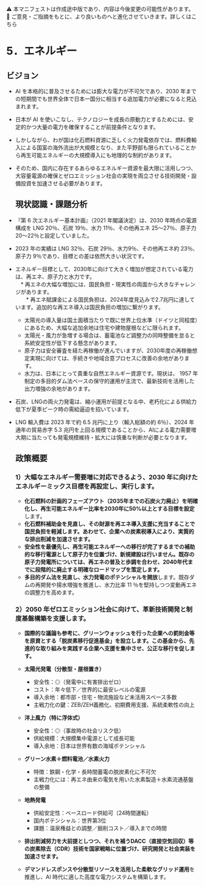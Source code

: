 
⚠️ 本マニフェストは作成途中版であり、内容は今後変更の可能性があります。  
💬 ご意見・ご指摘をもとに、より良いものへと進化させていきます。詳しくはこちら

# 5．エネルギー

## ビジョン

* AI を本格的に普及させるためには膨大な電力が不可欠であり、2030 年までの短期間でも世界全体で日本一国分に相当する追加電力が必要になると見込まれます。  
* 日本が AI を使いこなし、テクノロジーを成長の原動力とするためには、安定的かつ大量の電力を確保することが前提条件となります。  
* しかしながら、わが国は化石燃料資源に乏しく火力発電依存では、燃料費輸入による国富の海外流出が大規模となり、また平野部も限られていることから再生可能エネルギーの大規模導入にも地理的な制約があります。  
* そのため、国内に存在するあらゆるエネルギー資源を最大限に活用しつつ、大容量電源の確保とゼロエミッション社会の実現を両立させる技術開発・設備投資を加速させる必要があります。

  ## 現状認識・課題分析

* 『第 6 次エネルギー基本計画』（2021 年閣議決定）は、2030 年時点の電源構成を LNG 20％、石炭 19％、水力 11％、その他再エネ 25〜27％、原子力 20〜22％と設定していました。  
* 2023 年の実績は LNG 32％、石炭 29％、水力9％、その他再エネ約 23％、原子力 9％であり、目標との差は依然大きい状況です。  
* エネルギー目標として、2030年に向けて大きく増加が想定されている電力は、再エネ、原子力と水力です。  
　* 再エネの大幅な増加には、国民負担・現実性の両面から大きなチャレンジがあります。  
  　　* 再エネ賦課金による国民負担は、2024年度見込みで2.7兆円に達しています。追加的な再エネ導入は国民負担の増加に繋がります。  
    * 太陽光の導入量は国土面積当たりで既に世界上位水準（ドイツと同程度）にあるため、大幅な追加余地は住宅や建物屋根などに限られます。  
    * 太陽光・風力が急増する場合は、蓄電池など調整力の同時整備を怠ると系統安定性が低下する懸念があります。  
  * 原子力は安全審査を経た再稼働が進んでいますが、2030年度の再稼働想定実現に向けては、手続きや地域合意プロセスに改善の余地があります。  
  * 水力は、日本にとって貴重な自然エネルギー資源です。現状は、 1957 年制定の多目的ダム法ベースの保守的運用が主流で、最新技術を活用した出力増強の余地があります。  
* 石炭、LNGの両火力発電は、縮小運用が前提となる中、老朽化による供給力低下が夏季ピーク時の需給逼迫を招いています。  
* LNG 輸入費は 2023 年で約 6.5 兆円に上り（輸入総額の約 6％）、2024 年通年の貿易赤字 5.3 兆円を上回る規模であることから、AIによる電力需要増大期に当たっても発電規模維持・拡大には慎重な判断が必要となります。

  ## 政策概要

  ### 1）大幅なエネルギー需要増に対応できるよう、2030 年に向けたエネルギーミックス目標を再設定し、実行します。 
  * **化石燃料の計画的フェーズアウト（2035年までの石炭火力廃止）を明確化し、再生可能エネルギー比率を2030年に50%以上とする目標を設定**します。  
  * **化石燃料補助金を見直し、その財源を再エネ導入支援に充当することで国民負担を軽減します。あわせて、企業への炭素税導入により、実質的な排出削減を加速させます。**
  * **安全性を最優先し、再生可能エネルギーへの移行が完了するまでの補助的な移行電源として原子力を位置づけ、新規建設は行いません。既存の原子力発電所については、再エネの普及と歩調を合わせ、2040年代までに段階的に廃止する明確なロードマップを策定します。**
  * **多目的ダム法を見直し、水力発電のポテンシャルを開放**します。既存ダムの再開発や揚水増強を推進し、水力比率 11 ％を堅持しつつ変動再エネの調整力を高めます。  
  ### 2）2050 年ゼロエミッション社会に向けて、革新技術開発と制度基盤構築を支援します。  
  * **国際的な議論も参考に、グリーンウォッシュを行った企業への罰則金等を原資とする「脱炭素移行促進基金」を設立します。この基金から、先進的な取り組みを実践する企業へ支援を集中させ、公正な移行を促します。**
  * **太陽光発電（分散型・屋根置き）**
    * 安全性：◎（発電中に有害排出ゼロ）
    * コスト：年々低下／世界的に最安レベルの電源
    * 導入余地：都市部・住宅・物流施設など未活用スペース多数
    * 主戦力化の鍵：ZEB/ZEH義務化、初期費用支援、系統柔軟性の向上

  * **洋上風力（特に浮体式）**
    * 安全性：◎（事故時の社会リスク低）
    * 供給規模：大規模集中電源として成長可能
    * 導入余地：日本は世界有数の海域ポテンシャル

  * **グリーン水素＋燃料電池／水素火力**
    * 特徴：鉄鋼・化学・長時間蓄電の脱炭素化に不可欠
    * 主戦力化には：再エネ由来の電気を用いた水素製造＋水素流通基盤の整備

  * **地熱発電**
    * 供給安定性：ベースロード供給可（24時間運転）
    * 国内ポテンシャル：世界第3位
    * 課題：温泉権益との調整／掘削コスト／導入までの時間
  * **排出削減努力を大前提としつつ、それを補うDACC（直接空気回収）等の炭素除去（CDR）技術を国家戦略に位置づけ、研究開発と社会実装を加速させます。**  
  * **デマンドレスポンスや分散型リソースを活用した柔軟なグリッド運用**を推進し、AI 時代に適した高度な電力システムを構築します。


